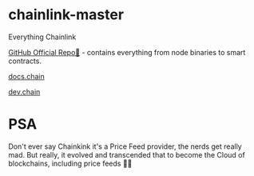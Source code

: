 # chainlink-master
Everything Chainlink

[GitHub Official Repo🔮](https://github.com/smartcontractkit/chainlink) - contains everything from node binaries to smart contracts.

[docs.chain](https://docs.chain.link/) 

[dev.chain](https://dev.chain.link/)


# PSA

Don't ever say Chainkink it's a Price Feed provider, the nerds get really mad. But really, it evolved and transcended that to become the Cloud of blockchains, including price feeds 🏃🏼
